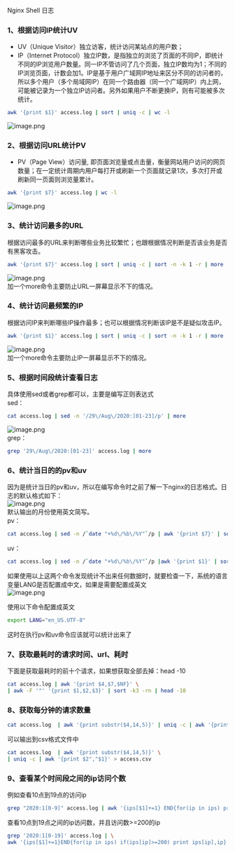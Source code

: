 Nginx Shell 日志
<a name="b1nAr"></a>
### 1、根据访问IP统计UV

- UV（Unique Visitor）独立访客，统计访问某站点的用户数；<br />
- IP（Internet Protocol）独立IP数，是指独立的浏览了页面的不同IP，即统计不同的IP浏览用户数量。同一IP不管访问了几个页面，独立IP数均为1；不同的IP浏览页面，计数会加1。IP是基于用户广域网IP地址来区分不同的访问者的，所以多个用户（多个局域网IP）在同一个路由器（同一个广域网IP）内上网，可能被记录为一个独立IP访问者。另外如果用户不断更换IP，则有可能被多次统计。<br />
```bash
awk '{print $1}' access.log | sort | uniq -c | wc -l
```
![image.png](https://cdn.nlark.com/yuque/0/2020/png/396745/1600611488558-2f46cc39-0471-46d0-a3ee-3658265b5e0d.png#align=left&display=inline&height=180&originHeight=539&originWidth=3323&size=602195&status=done&style=none&width=1107.6666666666667)
<a name="rnIh3"></a>
### 2、根据访问URL统计PV

- PV（Page View）访问量, 即页面浏览量或点击量，衡量网站用户访问的网页数量；在一定统计周期内用户每打开或刷新一个页面就记录1次，多次打开或刷新同一页面则浏览量累计。<br />
```bash
awk '{print $7}' access.log | wc -l
```
![image.png](https://cdn.nlark.com/yuque/0/2020/png/396745/1600611510021-6a37b334-ca78-4a63-a01a-ca230593a307.png#align=left&display=inline&height=72&originHeight=215&originWidth=3323&size=174949&status=done&style=none&width=1107.6666666666667)
<a name="W2Zci"></a>
### 3、统计访问最多的URL
根据访问最多的URL来判断哪些业务比较繁忙；也跟根据情况判断是否该业务是否有黑客攻击。
```bash
awk '{print $7}' access.log | sort | uniq -c | sort -n -k 1 -r | more
```
![image.png](https://cdn.nlark.com/yuque/0/2020/png/396745/1600611532781-59bbc816-e1a2-415c-b9a4-31516f9d8c80.png#align=left&display=inline&height=583&originHeight=1750&originWidth=3323&size=2075789&status=done&style=none&width=1107.6666666666667)<br />加一个more命令主要防止URL一屏幕显示不下的情况。
<a name="svnDz"></a>
### 4、统计访问最频繁的IP
根据访问IP来判断哪些IP操作最多；也可以根据情况判断该IP是不是疑似攻击IP。
```bash
awk '{print $1}' access.log | sort | uniq -c | sort -n -k 1 -r | more
```
![image.png](https://cdn.nlark.com/yuque/0/2020/png/396745/1600611563152-d9b24970-d0b9-4cc4-b303-36e9f83b08e5.png#align=left&display=inline&height=583&originHeight=1750&originWidth=3323&size=2014302&status=done&style=none&width=1107.6666666666667)<br />加一个more命令主要防止IP一屏幕显示不下的情况。
<a name="52z3c"></a>
### 5、根据时间段统计查看日志
具体使用sed或者grep都可以，主要是编写正则表达式<br />sed：
```bash
cat access.log | sed -n '/29\/Aug\/2020:[01-23]/p' | more
```
![image.png](https://cdn.nlark.com/yuque/0/2020/png/396745/1600611633083-404a7b6e-2dab-4266-8f77-c9a6bc9b65ac.png#align=left&display=inline&height=583&originHeight=1750&originWidth=3323&size=2321591&status=done&style=none&width=1107.6666666666667)<br />grep：
```bash
grep '29\/Aug\/2020:[01-23]' access.log | more
```
<a name="ctnKn"></a>
### 6、统计当日的的pv和uv
因为是统计当日的pv和uv，所以在编写命令时之前了解一下nginx的日志格式。日志的默认格式如下：<br />![image.png](https://cdn.nlark.com/yuque/0/2020/png/396745/1600611726452-4a60162b-181c-432b-a8ec-ba5c0c41c6e8.png#align=left&display=inline&height=583&originHeight=1750&originWidth=3323&size=2341853&status=done&style=none&width=1107.6666666666667)<br />默认输出的月份使用英文简写。<br />pv：
```bash
cat access.log | sed -n /`date "+%d\/%b\/%Y"`/p | awk '{print $7}' | sort | wc -l
```
uv：
```bash
cat access.log | sed -n /`date "+%d\/%b\/%Y"`/p |awk '{print $1}' | sort|uniq -c | wc -l
```
如果使用以上这两个命令发现统计不出来任何数据时，就要检查一下，系统的语言变量LANG是否配置成中文，如果是需要配置成英文<br />![image.png](https://cdn.nlark.com/yuque/0/2020/png/396745/1600611780190-e78fb60c-c7fd-44c1-b64e-e03c2eccb2c6.png#align=left&display=inline&height=70&originHeight=209&originWidth=3323&size=166030&status=done&style=none&width=1107.6666666666667)

使用以下命令配置成英文<br />
```bash
export LANG="en_US.UTF-8"
```
这时在执行pv和uv命令应该就可以统计出来了
<a name="G5YHT"></a>
### 7、获取最耗时的请求时间、url、耗时
下面是获取最耗时的前十个请求，如果想获取全部去掉：head -10
```bash
cat access.log | awk '{print $4,$7,$NF}' \
| awk -F '"' '{print $1,$2,$3}' | sort -k3 -rn | head -10
```
<a name="czuCk"></a>
### 8、获取每分钟的请求数量
```bash
cat access.log  | awk '{print substr($4,14,5)}' | uniq -c | awk '{print $2","$1}'
```
可以输出到csv格式文件中
```bash
cat access.log  | awk '{print substr($4,14,5)}' \
| uniq -c | awk '{print $2","$1}' > access.csv
```
<a name="9Vgju"></a>
### 9、查看某个时间段之间的ip访问个数
例如查看10点到19点的访问ip
```bash
grep "2020:1[0-9]" access.log | awk '{ips[$1]+=1} END{for(ip in ips) print ips[ip],ip}' | sort -nr | wc -l
```
查看10点到19点之间的ip访问数，并且访问数>=200的ip
```bash
grep '2020:1[0-19]' access.log | \
awk '{ips[$1]+=1}END{for(ip in ips) if(ips[ip]>=200) print ips[ip],ip}' | sort -nr
```
